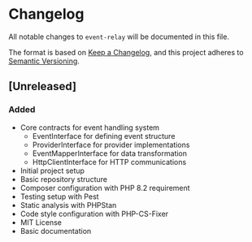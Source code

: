 # Changelog

All notable changes to `event-relay` will be documented in this file.

The format is based on [Keep a Changelog](https://keepachangelog.com/en/1.0.0/),
and this project adheres to [Semantic Versioning](https://semver.org/spec/v2.0.0.html).

## [Unreleased]

### Added
- Core contracts for event handling system
  - EventInterface for defining event structure
  - ProviderInterface for provider implementations
  - EventMapperInterface for data transformation
  - HttpClientInterface for HTTP communications
- Initial project setup
- Basic repository structure
- Composer configuration with PHP 8.2 requirement
- Testing setup with Pest
- Static analysis with PHPStan
- Code style configuration with PHP-CS-Fixer
- MIT License
- Basic documentation